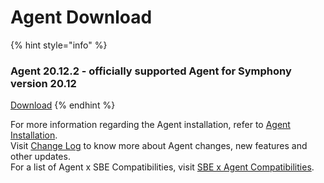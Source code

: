 # Agent Download

{% hint style="info" %}
### Agent 20.12.2 - officially supported Agent for Symphony version 20.12

[Download](https://storage.googleapis.com/sym-platform/developers/rest-api/agent-20.12.2.zip)
{% endhint %}

For more information regarding the Agent installation, refer to [Agent Installation](agent-2.x-and-above-installation.md).  
Visit [Change Log](../change-log.md) to know more about Agent changes, new features and other updates.  
For a list of Agent x SBE Compatibilities, visit [SBE x Agent Compatibilities](sbe-x-agent-compatibility-matrix.md).

